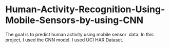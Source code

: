 # Human-Activity-Recognition-Using-Mobile-Sensors-by-using-CNN
The goal is to predict human activity using mobile sensor  data. In this project, I used the CNN model. I used UCI HAR Dataset.
